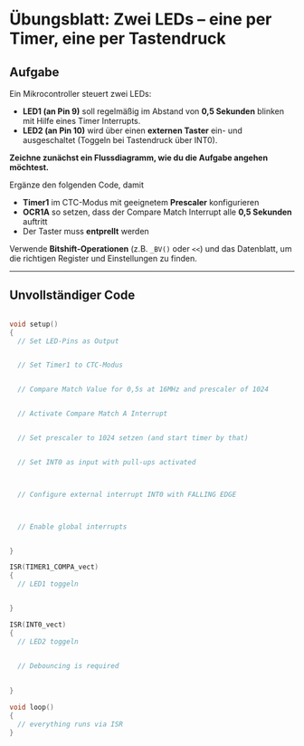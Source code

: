 # Übungsblatt: Zwei LEDs – eine per Timer, eine per Tastendruck

## Aufgabe

Ein Mikrocontroller steuert zwei LEDs:

- **LED1 (an Pin 9)** soll regelmäßig im Abstand von **0,5 Sekunden** blinken mit Hilfe eines Timer Interrupts.  
- **LED2 (an Pin 10)** wird über einen **externen Taster** ein- und ausgeschaltet (Toggeln bei Tastendruck über INT0).

**Zeichne zunächst ein Flussdiagramm, wie du die Aufgabe angehen möchtest.**


Ergänze den folgenden Code, damit

- **Timer1** im CTC-Modus mit geeignetem **Prescaler** konfigurieren
- **OCR1A** so setzen, dass der Compare Match Interrupt alle **0,5 Sekunden** auftritt
- Der Taster muss **entprellt** werden

Verwende **Bitshift-Operationen** (z.B. `_BV()` oder `<<`) und das Datenblatt, um die richtigen Register und Einstellungen zu finden. 

---

## Unvollständiger Code

```cpp

void setup()
{
  // Set LED-Pins as Output


  // Set Timer1 to CTC-Modus


  // Compare Match Value for 0,5s at 16MHz and prescaler of 1024


  // Activate Compare Match A Interrupt


  // Set prescaler to 1024 setzen (and start timer by that)


  // Set INT0 as input with pull-ups activated



  // Configure external interrupt INT0 with FALLING EDGE



  // Enable global interrupts


}

ISR(TIMER1_COMPA_vect)
{
  // LED1 toggeln


}

ISR(INT0_vect)
{
  // LED2 toggeln


  // Debouncing is required
  
  
}

void loop()
{
  // everything runs via ISR
}
